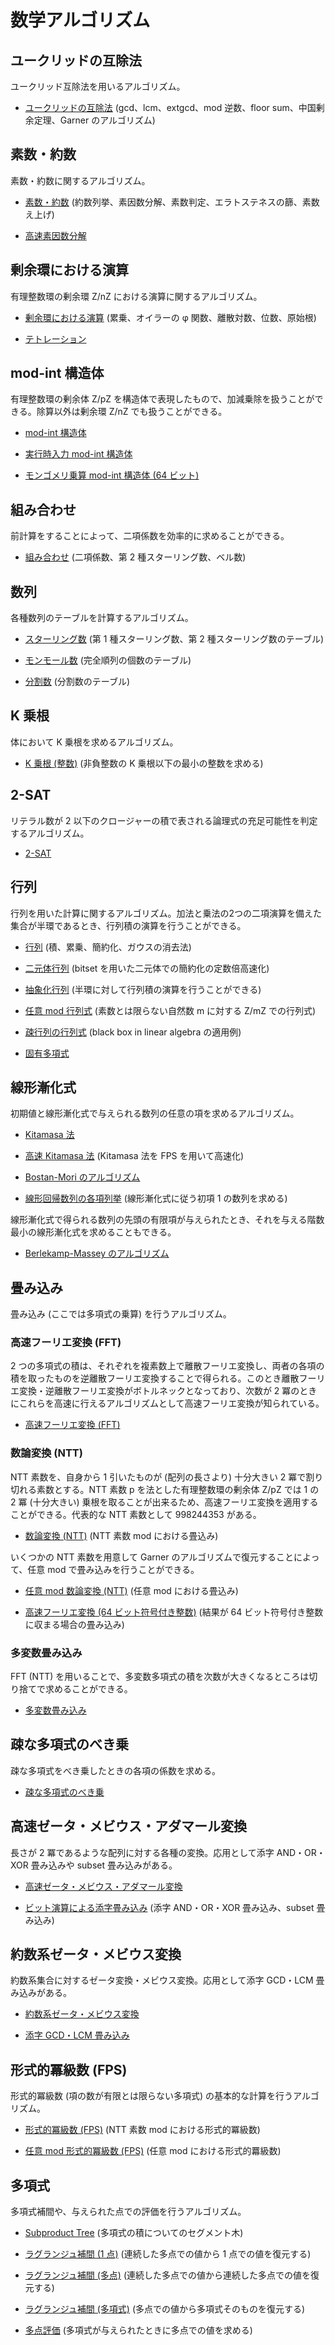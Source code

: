 # 数学アルゴリズム

## ユークリッドの互除法

ユークリッド互除法を用いるアルゴリズム。

- [ユークリッドの互除法](Euclid.hpp) (gcd、lcm、extgcd、mod 逆数、floor sum、中国剰余定理、Garner のアルゴリズム)

## 素数・約数

素数・約数に関するアルゴリズム。

- [素数・約数](Prime.hpp) (約数列挙、素因数分解、素数判定、エラトステネスの篩、素数え上げ)

- [高速素因数分解](Fast_Prime_Factorization.hpp)

## 剰余環における演算

有理整数環の剰余環 Z/nZ における演算に関するアルゴリズム。

- [剰余環における演算](Factor_Ring.hpp) (累乗、オイラーの φ 関数、離散対数、位数、原始根)

- [テトレーション](Tetration.hpp)

## mod-int 構造体

有理整数環の剰余体 Z/pZ を構造体で表現したもので、加減乗除を扱うことができる。除算以外は剰余環 Z/nZ でも扱うことができる。

- [mod-int 構造体](Mod_Int.hpp)

- [実行時入力 mod-int 構造体](Runtime_Mod_Int.hpp)

- [モンゴメリ乗算 mod-int 構造体 (64 ビット)](Montgomery_Mod_Int_64.hpp)

## 組み合わせ

前計算をすることによって、二項係数を効率的に求めることができる。

- [組み合わせ](Combination.hpp) (二項係数、第 2 種スターリング数、ベル数)

## 数列

各種数列のテーブルを計算するアルゴリズム。

- [スターリング数](Stirling_Number.hpp) (第 1 種スターリング数、第 2 種スターリング数のテーブル)

- [モンモール数](Montmort_Number.hpp) (完全順列の個数のテーブル)

- [分割数](Partition_Function.hpp) (分割数のテーブル)

## K 乗根

体において K 乗根を求めるアルゴリズム。

- [K 乗根 (整数)](Kth_Root_Integer.hpp) (非負整数の K 乗根以下の最小の整数を求める)

## 2-SAT

リテラル数が 2 以下のクロージャーの積で表される論理式の充足可能性を判定するアルゴリズム。

- [2-SAT](Two_SAT.hpp)

## 行列

行列を用いた計算に関するアルゴリズム。加法と乗法の2つの二項演算を備えた集合が半環であるとき、行列積の演算を行うことができる。

- [行列](Matrix.hpp) (積、累乗、簡約化、ガウスの消去法)

- [二元体行列](F2_Matrix.hpp) (bitset を用いた二元体での簡約化の定数倍高速化)

- [抽象化行列](Abstract_Matrix.hpp) (半環に対して行列積の演算を行うことができる)

- [任意 mod 行列式](Arbitrary_Mod_Determinant.hpp) (素数とは限らない自然数 m に対する Z/mZ での行列式)

- [疎行列の行列式](Sparse_Matrix_Determinant.hpp) (black box in linear algebra の適用例)

- [固有多項式](Characteristic_Polynomial.hpp)

## 線形漸化式

初期値と線形漸化式で与えられる数列の任意の項を求めるアルゴリズム。

- [Kitamasa 法](Kitamasa.hpp)

- [高速 Kitamasa 法](Fast_Kitamasa.hpp) (Kitamasa 法を FPS を用いて高速化)

- [Bostan-Mori のアルゴリズム](Bostan_Mori.hpp)

- [線形回帰数列の各項列挙](Linear_Recursive_Sequence_Enumeration.hpp) (線形漸化式に従う初項 1 の数列を求める)

線形漸化式で得られる数列の先頭の有限項が与えられたとき、それを与える階数最小の線形漸化式を求めることもできる。

- [Berlekamp-Massey のアルゴリズム](Berlekamp_Massey.hpp)

## 畳み込み

畳み込み (ここでは多項式の乗算) を行うアルゴリズム。

### 高速フーリエ変換 (FFT)

2 つの多項式の積は、それぞれを複素数上で離散フーリエ変換し、両者の各項の積を取ったものを逆離散フーリエ変換することで得られる。このとき離散フーリエ変換・逆離散フーリエ変換がボトルネックとなっており、次数が 2 冪のときにこれらを高速に行えるアルゴリズムとして高速フーリエ変換が知られている。

- [高速フーリエ変換 (FFT)](Fast_Fourier_Transform.hpp)

### 数論変換 (NTT)

NTT 素数を、自身から 1 引いたものが (配列の長さより) 十分大きい 2 冪で割り切れる素数とする。NTT 素数 p を法とした有理整数環の剰余体 Z/pZ では 1 の 2 冪 (十分大きい) 乗根を取ることが出来るため、高速フーリエ変換を適用することができる。代表的な NTT 素数として 998244353 がある。

- [数論変換 (NTT)](Number_Theoretic_Transform.hpp) (NTT 素数 mod における畳込み)

いくつかの NTT 素数を用意して Garner のアルゴリズムで復元することによって、任意 mod で畳み込みを行うことができる。

- [任意 mod 数論変換 (NTT)](Arbitrary_Mod_Number_Theoretic_Transform.hpp) (任意 mod における畳込み)

- [高速フーリエ変換 (64 ビット符号付き整数)](Fast_Fourier_Transform_Integer.hpp) (結果が 64 ビット符号付き整数に収まる場合の畳み込み)

### 多変数畳み込み

FFT (NTT) を用いることで、多変数多項式の積を次数が大きくなるところは切り捨てで求めることができる。

- [多変数畳み込み](Multivariate_Convolution.hpp)

## 疎な多項式のべき乗

疎な多項式をべき乗したときの各項の係数を求める。

- [疎な多項式のべき乗](Sparse_Polynomial_Power.hpp)

## 高速ゼータ・メビウス・アダマール変換

長さが 2 冪であるような配列に対する各種の変換。応用として添字 AND・OR・XOR 畳み込みや subset 畳み込みがある。

- [高速ゼータ・メビウス・アダマール変換](Zeta_Mobius_Hadamard.hpp)

- [ビット演算による添字畳み込み](Bitwise_Convolution.hpp) (添字 AND・OR・XOR 畳み込み、subset 畳み込み)

## 約数系ゼータ・メビウス変換

約数系集合に対するゼータ変換・メビウス変換。応用として添字 GCD・LCM 畳み込みがある。

- [約数系ゼータ・メビウス変換](Divisors_Zeta_Mobius.hpp)

- [添字 GCD・LCM 畳み込み](GCD_LCM_Convolution.hpp)

## 形式的冪級数 (FPS)

形式的冪級数 (項の数が有限とは限らない多項式) の基本的な計算を行うアルゴリズム。

- [形式的冪級数 (FPS)](Formal_Power_Series.hpp) (NTT 素数 mod における形式的冪級数)

- [任意 mod 形式的冪級数 (FPS)](Arbitrary_Mod_Formal_Power_Series.hpp) (任意 mod における形式的羃級数)

## 多項式

多項式補間や、与えられた点での評価を行うアルゴリズム。

- [Subproduct Tree](Subproduct_Tree.hpp) (多項式の積についてのセグメント木)

- [ラグランジュ補間 (1 点)](Single_Point_Interpolation.hpp) (連続した多点での値から 1 点での値を復元する)

- [ラグランジュ補間 (多点)](Multipoint_Interpolation.hpp) (連続した多点での値から連続した多点での値を復元する)

- [ラグランジュ補間 (多項式)](Polynomial_Interpolation.hpp) (多点での値から多項式そのものを復元する)

- [多点評価](Multipoint_Evaluation.hpp) (多項式が与えられたときに多点での値を求める)
